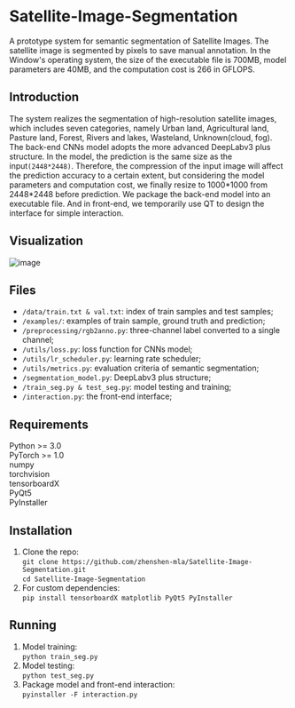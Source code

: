 # Satellite-Image-Segmentation

  A prototype system for semantic segmentation of Satellite Images. The satellite image is segmented by pixels to save manual annotation. In the Window's operating system, the size of the executable file is 700MB, model parameters are 40MB, and the computation cost is 266 in GFLOPS. 
  
## Introduction
  The system realizes the segmentation of high-resolution satellite images, which includes seven categories, namely Urban land, Agricultural land, Pasture land, Forest, Rivers and lakes, Wasteland, Unknown(cloud, fog). The back-end CNNs model adopts the more advanced DeepLabv3 plus structure. In the model, the prediction is the same size as the input```(2448*2448)```. Therefore, the compression of the input image will affect the prediction accuracy to a certain extent, but considering the model parameters and computation cost, we finally resize to 1000\*1000 from 2448\*2448 before prediction. We package the back-end model into an executable file. And in front-end, we temporarily use QT to design the interface for simple interaction.

## Visualization
![image](https://github.com/zhenshen-mla/Satellite-Image-Segmentation/blob/master/examples/example.jpg)

## Files
  * `/data/train.txt & val.txt`: index of train samples and test samples;
  * `/examples/`: examples of train sample, ground truth and prediction;   
  * `/preprocessing/rgb2anno.py`: three-channel label converted to a single channel;   
  * `/utils/loss.py`: loss function for CNNs model;   
  * `/utils/lr_scheduler.py`: learning rate scheduler;
  * `/utils/metrics.py`: evaluation criteria of semantic segmentation;   
  * `/segmentation_model.py`: DeepLabv3 plus structure;
  * `/train_seg.py & test_seg.py`: model testing and training;
  * `/interaction.py`: the front-end interface;
  
## Requirements  

  Python >= 3.0  
  PyTorch >= 1.0  
  numpy  
  torchvision  
  tensorboardX  
  PyQt5  
  PyInstaller  
  

## Installation
  1. Clone the repo:   
    ```
    git clone https://github.com/zhenshen-mla/Satellite-Image-Segmentation.git   
    ```   
    ```
    cd Satellite-Image-Segmentation   
    ```
  2. For custom dependencies:   
    ```
    pip install tensorboardX matplotlib PyQt5 PyInstaller   
    ```

## Running
  1. Model training:   
    ```
    python train_seg.py   
    ```   
  2. Model testing:   
    ```
    python test_seg.py   
    ```
  3. Package model and front-end interaction:   
    ```
    pyinstaller -F interaction.py   
    ```

